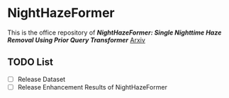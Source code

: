 # NightHazeFormer
This is the office repository of ***NightHazeFormer: Single Nighttime Haze Removal Using Prior Query Transformer***
[Arxiv](https://arxiv.org/pdf/2305.09533.pdf)

## TODO List
-[ ] Release Dataset
-[ ] Release Enhancement Results of NightHazeFormer
